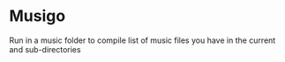 # Musigo
Run in a music folder to compile list of music files you have in the current and sub-directories
